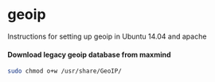 # geoip
Instructions for setting up geoip in Ubuntu 14.04 and apache

#### Download legacy geoip database from maxmind
```bash
sudo chmod o+w /usr/share/GeoIP/
```
